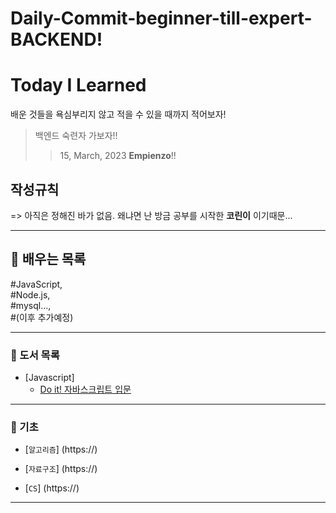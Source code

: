 # Daily-Commit-beginner-till-expert-BACKEND!
# Today I Learned 

배운 것들을 욕심부리지 않고 적을 수 있을 때까지 적어보자!
> 백엔드 숙련자 가보자!!
>> 15, March, 2023 __Empienzo__!!


## 작성규칙

=> 아직은 정해진 바가 없음. 왜냐면 난 방금 공부를 시작한 **코린이** 이기때문...

---

## 📝 배우는 목록

 #JavaScript,    
 #Node.js,    
 #mysql...,   
 #(이후 추가예정)

---

### 📗 도서 목록

* [Javascript] 
   * [Do it! 자바스크립트 입문](http://www.yes24.com/Product/Goods/104803061)

---

### 📝 기초
  - [`알고리즘`] \(https://)

  - [`자료구조`] \(https://)

  - [`CS`] \(https://)
---

